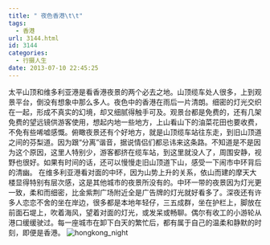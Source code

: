 ```yaml
---
title: " 夜色香港\t\t"
tags:
  - 香港
url: 3144.html
id: 3144
categories:
  - 行摄人生
date: 2013-07-10 22:45:25
---
```


太平山顶和维多利亚港是看香港夜景的两个必去之地。山顶缆车处人很多，上到观景平台，倒没有想象中那么多人。夜色中的香港在雨后一片清朗。细密的灯光交织在一起，形成不真实的幻境，却又细腻得触手可及。观景台都是免费的，还有几架免费的望远镜供游客使用，想起内地一些地方，上山看山下的油菜花田也要收费，不免有些唏嘘感慨。俯瞰夜景还有个好地方，就是山顶缆车站往东走，到旧山顶道之间的芬梨道。因为跟“分离”谐音，据说情侣们都忌讳来这条路。不知道是不是因为这个原因，这里人特别少，游客都挤在缆车站，到这里就没人了，周围安静，视野也很好。如果有时间的话，还可以慢慢走旧山顶道下山，感受一下闹市中环背后的清幽。 在维多利亚港看对面的中环，因为山势上升的关系，依山而建的摩天大楼显得特别有层次感，这是其他城市的夜景所没有的。中环一带的夜景因为灯光更一致，柔和而细密，比金紫荆广场附近全是广告牌的灯光就好看多了。深夜还有许多人恋恋不舍的坐在岸边，很多都是本地年轻仔，三五成群，坐在护栏上，脚放在前面石堤上，吹着海风，望着对面的灯光，或发呆或畅聊。偶尔有收工的小游轮从港口缓缓驶过。每一座城市在卸下白天的繁忙后，都有属于自己的温柔和静默的时刻，即便是香港。 ![hongkong_night](../../../images/2013/07/hongkong_night.jpg)